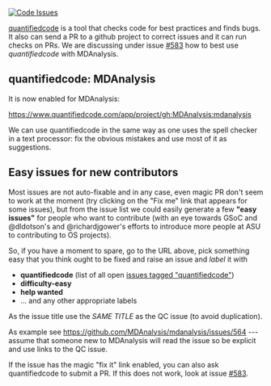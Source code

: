 [![Code Issues](https://www.quantifiedcode.com/api/v1/project/829d7d4b95d04111b38451d14101545d/badge.svg)](https://www.quantifiedcode.com/app/project/829d7d4b95d04111b38451d14101545d)

[quantifiedcode](https://www.quantifiedcode.com/) is a tool that checks code for best practices and finds bugs. It also  can send a PR to a github project to correct issues and it can run checks on PRs. We are discussing under issue [#583](/MDAnalysis/mdanalysis/issues/583) how to best use *quantifiedcode* with MDAnalysis.

## quantifiedcode: MDAnalysis ##
It is now enabled for MDAnalysis:

https://www.quantifiedcode.com/app/project/gh:MDAnalysis:mdanalysis

We can use quantifiedcode in the same way as one uses the spell checker in a text processor: fix the obvious mistakes and use most of it as suggestions.

## Easy issues for new contributors ##
Most issues are not auto-fixable and in any case, even magic PR don't seem to work at the moment (try clicking on the "Fix me" link that appears for some issues), but from the issue list we could easily generate a few **"easy issues"** for people who want to contribute (with an eye towards GSoC and @dldotson's and @richardjgower's efforts to introduce more people at ASU to contributing to OS projects).

So, if you have a moment to spare, go to the URL above, pick something easy that you think ought to be fixed and raise an issue and *label* it with

* **quantifiedcode** (list of all open [issues tagged "quantifiedcode"](https://github.com/MDAnalysis/mdanalysis/labels/quantifiedcode))
* **difficulty-easy**
* **help wanted**
* ... and any other appropriate labels

As the issue title use the *SAME TITLE* as the QC issue (to avoid duplication).

As example see https://github.com/MDAnalysis/mdanalysis/issues/564 --- assume that someone new to MDAnalysis will read the issue so be explicit and use links to the QC issue.

If the issue has the magic "fix it" link enabled, you can also ask quantifiedcode to submit a PR. If this does not work, look at issue [#583](/MDAnalysis/mdanalysis/issues/583).
